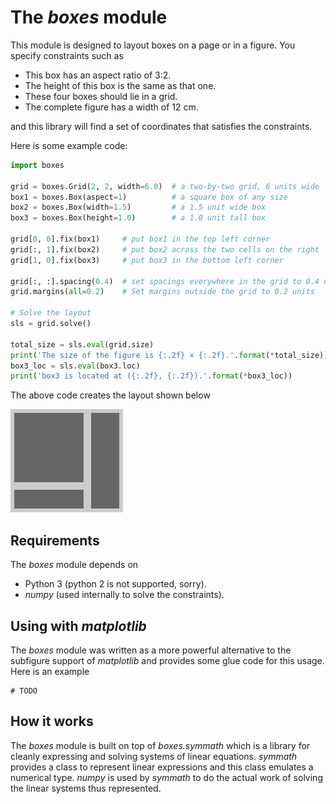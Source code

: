 # The *boxes* module

This module is designed to layout boxes on a page or in a figure. You specify
constraints such as

- This box has an aspect ratio of 3:2.
- The height of this box is the same as that one.
- These four boxes should lie in a grid.
- The complete figure has a width of 12 cm.

and this library will find a set of coordinates that satisfies the constraints.

Here is some example code:

```python
import boxes

grid = boxes.Grid(2, 2, width=6.0)  # a two-by-two grid, 6 units wide
box1 = boxes.Box(aspect=1)          # a square box of any size
box2 = boxes.Box(width=1.5)         # a 1.5 unit wide box
box3 = boxes.Box(height=1.0)        # a 1.0 unit tall box

grid[0, 0].fix(box1)     # put box1 in the top left corner
grid[:, 1].fix(box2)     # put box2 across the two cells on the right
grid[1, 0].fix(box3)     # put box3 in the bottom left corner

grid[:, :].spacing(0.4)  # set spacings everywhere in the grid to 0.4 units
grid.margins(all=0.2)    # Set margins outside the grid to 0.2 units

# Solve the layout
sls = grid.solve()

total_size = sls.eval(grid.size)
print('The size of the figure is {:.2f} × {:.2f}.'.format(*total_size))
box3_loc = sls.eval(box3.loc)
print('box3 is located at ({:.2f}, {:.2f}).'.format(*box3_loc))
```

The above code creates the layout shown below

![Layout created by above code](misc/example_in_readme.png)

## Requirements

The *boxes* module depends on

- Python 3 (python 2 is not supported, sorry).
- *numpy* (used internally to solve the constraints).

## Using with *matplotlib*

The *boxes* module was written as a more powerful alternative to the subfigure
support of *matplotlib* and provides some glue code for this usage. Here is an
example

    # TODO

## How it works

The *boxes* module is built on top of *boxes.symmath* which is a library for
cleanly expressing and solving systems of linear equations. *symmath* provides a
class to represent linear expressions and this class emulates a numerical type.
*numpy* is used by *symmath* to do the actual work of solving the linear systems
thus represented.
